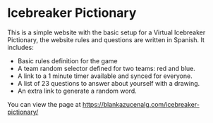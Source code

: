 # Icebreaker Pictionary

This is a simple website with the basic setup for a Virtual Icebreaker Pictionary, the website rules and questions are written in Spanish. It includes: 

- Basic rules definition for the game
- A team random selector defined for two teams: red and blue.
- A link to a 1 minute timer available and synced for everyone.
- A list of 23 questions to answer about yourself with a drawing.
- An extra link to generate a random word. 

You can view the page at https://blankazucenalg.com/icebreaker-pictionary/
